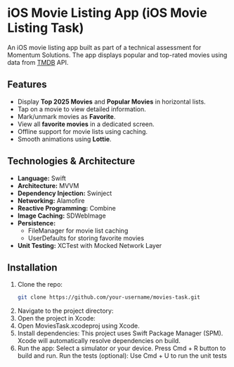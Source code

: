 # iOS Movie Listing App (iOS Movie Listing Task)

An iOS movie listing app built as part of a technical assessment for Momentum Solutions. The app displays popular and top-rated movies using data from [TMDB](https://www.themoviedb.org/) API.

## Features

- Display **Top 2025 Movies** and **Popular Movies** in horizontal lists.
- Tap on a movie to view detailed information.
- Mark/unmark movies as **Favorite**.
- View all **favorite movies** in a dedicated screen.
- Offline support for movie lists using caching.
- Smooth animations using **Lottie**.

## Technologies & Architecture

- **Language:** Swift  
- **Architecture:** MVVM  
- **Dependency Injection:** Swinject  
- **Networking:** Alamofire  
- **Reactive Programming:** Combine  
- **Image Caching:** SDWebImage  
- **Persistence:**
  - FileManager for movie list caching
  - UserDefaults for storing favorite movies  
- **Unit Testing:** XCTest with Mocked Network Layer

## Installation

1. Clone the repo:
   ```bash
   git clone https://github.com/your-username/movies-task.git
2. Navigate to the project directory:
3. Open the project in Xcode:
4. Open MoviesTask.xcodeproj using Xcode.
5. Install dependencies:
   This project uses Swift Package Manager (SPM).
   Xcode will automatically resolve dependencies on build.
6. Run the app:
   Select a simulator or your device.
   Press Cmd + R  button to build and run.
   Run the tests (optional):
   Use Cmd + U to run the unit tests



